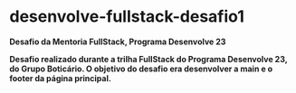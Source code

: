 # desenvolve-fullstack-desafio1

<strong> Desafio da Mentoria FullStack, Programa Desenvolve 23 <strong>

Desafio realizado durante a trilha FullStack do Programa Desenvolve 23, do Grupo Boticário. O objetivo do desafio era desenvolver a main e o footer da página principal.
